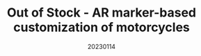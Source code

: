 ---
title: "Out of Stock - AR marker-based customization of motorcycles"
team: "Sarthak Sridhar Rao | Rajdeep Sutradhar | Kulkarni Vedang Uday | Paresh Baliram Bhandarkar"
tags: AR Mobile Unity

video_provider: "youtube"
video_id:

header:
    teaser: /assets/img/projects/2023/course_project_4.jpg

overview: Text describing the project goes here. Text describing the project goes here. Text describing the project goes here. Text describing the project goes here. Text describing the project goes here. Text describing the project goes here. Text describing the project goes here. Text describing the project goes here.


project-link:

active: "yes"
type: "course"
year: "2023"
date: 20230114

---